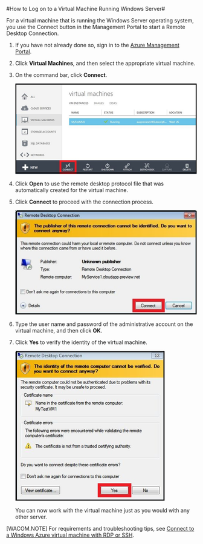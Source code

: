 <properties linkid="manage-windows-howto-logon" urlDisplayName="Log on to a VM" pageTitle="Log on to a virtual machine running Windows Server" metaKeywords="Azure logging on vm, vm portal" description="Learn how to log on to a virtual machine running Windows Server 2008 R2 by using the Azure Management Portal." metaCanonical="" services="virtual-machines" documentationCenter="" title="How to Log on to a Virtual Machine Running Windows Server" authors="kathydav" solutions="" manager="jeffreyg" editor="tysonn" />




#How to Log on to a Virtual Machine Running Windows Server#

For a virtual machine that is running the Windows Server operating system, you use the Connect button in the Management Portal to start a Remote Desktop Connection. 

1. If you have not already done so, sign in to the [Azure Management Portal](http://manage.windowsazure.cn).

2. Click **Virtual Machines**, and then select the appropriate virtual machine.

3. On the command bar, click **Connect**.

	![Log on to the virtual machine](./media/virtual-machines-log-on-windows-server/connectwindows.png)

4. Click **Open** to use the remote desktop protocol file that was automatically created for the virtual machine.
	
5. Click **Connect** to proceed with the connection process.

	![Continue with connecting](./media/virtual-machines-log-on-windows-server/connectpublisher.png)

6. Type the user name and password of the administrative account on the virtual machine, and then click **OK**.
	
	
7. Click **Yes** to verify the identity of the virtual machine.

	![Verify the identity of the machine](./media/virtual-machines-log-on-windows-server/connectverify.png)

	You can now work with the virtual machine just as you would with any other server.

[WACOM.NOTE] For requirements and troubleshooting tips, see [Connect to a Windows Azure virtual machine with RDP or SSH](http://msdn.microsoft.com/zh-cn/library/azure/dn535788.aspx).
